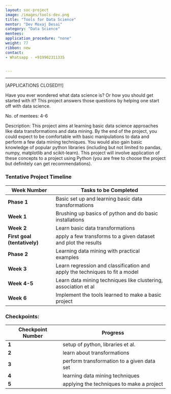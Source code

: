 ```yaml
---
layout: soc-project
image: /images/tools-dev.png
title: "Tools for Data Science"
mentor: "Dev Moxaj Desai"
category: "Data Science"
mentees:
application_procedure: "none"
weight: 77
ribbon: new
contact:
- Whatsapp - +919902311335


---
```


---
[APPLICATIONS CLOSED!!!]

<!--break-->

Have you ever wondered what data science is? Or how you should get started with it? This project answers those questions by helping one start off with data science.

No. of mentees: 4-6

Description:
This project aims at learning basic data science approaches like data transformations and data mining. By the end of the project, you could expect to be comfortable with basic manipulations to data and perform a few data mining techniques. You would also gain basic knowledge of popular python libraries (including but not limited to pandas, numpy, matplotlib and scikit-learn). This project will involve application of these concepts to a project using Python (you are free to choose the project but definitely can get recommendations).


<!--break-->

### Tentative Project Timeline
<!--break-->

|Week Number  | Tasks to be Completed|
|--- | --- | 
|**Phase 1**| Basic set up and learning basic data transformations |
|**Week 1**| Brushing up basics of python and do basic installations |
|**Week 2**|  Learn basic data transformations|
|**First goal (tentatively)**| apply a few transforms to a given dataset and plot the results| 
|**Phase 2**| Learning data mining with practical examples|
|**Week 3**| Learn regression and classification and apply the techniques to fit a model|
|**Week 4-5**| Learn data mining techniques like clustering, association et al|
|**Week 6**| Implement the tools learned to make a basic project|

### Checkpoints:
<!--break-->

|Checkpoint Number  | Progress|
|--- | --- | 
|**1** |setup of python, libraries et al. |
|**2** |learn about transformations |
|**3** |perform transformation to a given data set|
|**4** |learning data mining techniques|
|**5** |applying the techniques to make a project|

<!--break-->
